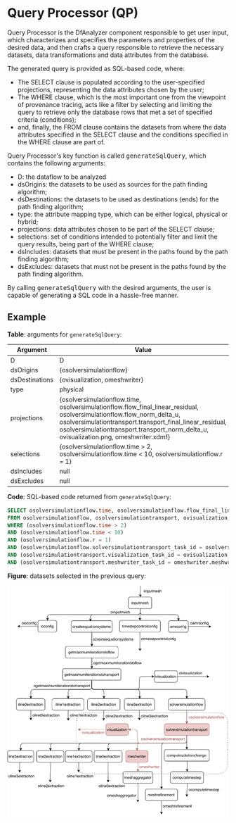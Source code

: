 # Query Processor (QP)

Query Processor is the DfAnalyzer component responsible to get user input, which
characterizes and specifies the parameters and properties of the desired data,
and then crafts a query responsible to retrieve the necessary datasets, data
transformations and data attributes from the database.

The generated query is provided as SQL-based code, where:

* The SELECT clause is populated according to the user-specified projections,
  representing the data attributes chosen by the user;
* The WHERE clause, which is the most important one from the viewpoint of
  provenance tracing, acts like a filter by selecting and limiting the query to
  retrieve only the database rows that met a set of specified criteria
  (conditions);
* and, finally, the FROM clause contains the datasets from where the data attributes
  specified in the SELECT clause and the conditions specified in the WHERE
  clause are part of.

Query Processor's key function is called <tt>generateSqlQuery</tt>, which
contains the following arguments:

* D: the dataflow to be analyzed
* dsOrigins: the datasets to be used as sources for the path finding algorithm;
* dsDestinations: the datasets to be used as destinations (ends) for the path
  finding algorithm;
* type: the attribute mapping type, which can be either logical, physical or
  hybrid;
* projections: data attributes chosen to be part of the SELECT clause;
* selections: set of conditions intended to potentially filter and limit the
  query results, being part of the WHERE clause;
* dsIncludes: datasets that must be present in the paths found by the path
  finding algorithm;
* dsExcludes: datasets that must not be present in the paths found by the path
  finding algorithm.

By calling <tt>generateSqlQuery</tt> with the desired arguments, the user is
capable of generating a SQL code in a hassle-free manner.

## Example

**Table**: arguments for `generateSqlQuery`:

Argument | Value
--- | ---
D | D
dsOrigins | {osolversimulationflow}
dsDestinations | {ovisualization, omeshwriter}
type | physical
projections | {osolversimulationflow.time, osolversimulationflow.flow_final_linear_residual, osolversimulationflow.flow_norm_delta_u, osolversimulationtransport.transport_final_linear_residual, osolversimulationtransport.transport_norm_delta_u, ovisualization.png, omeshwriter.xdmf}
selections | {osolversimulationflow.time > 2, osolversimulationflow.time < 10, osolversimulationflow.r = 1}
dsIncludes | null
dsExcludes | null

**Code**: SQL-based code returned from `generateSqlQuery`:

```sql
SELECT osolversimulationflow.time, osolversimulationflow.flow_final_linear_residual, osolversimulationflow.flow_norm_delta_u, osolversimulationtransport.transport_final_linear_residual, osolversimulationtransport.transport_norm_delta_u, ovisualization.png, omeshwriter.xdmf
FROM osolversimulationflow, osolversimulationtransport, ovisualization, omeshwriter
WHERE (osolversimulationflow.time > 2) 
AND (osolversimulationflow.time < 10) 
AND (osolversimulationflow.r = 1) 
AND (osolversimulationflow.solversimulationtransport_task_id = osolversimulationtransport.solversimulationtransport_task_id) 
AND (osolversimulationtransport.visualization_task_id = ovisualization.visualization_task_id) 
AND (osolversimulationtransport.meshwriter_task_id = omeshwriter.meshwriter_task_id);
```

**Figure**: datasets selected in the previous query:

![](experiments-dataflow-3.png)


<!-- vim: tw=80 -->
